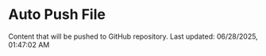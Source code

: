 # Auto Push File

Content that will be pushed to GitHub repository.
Last updated: 06/28/2025, 01:47:02 AM